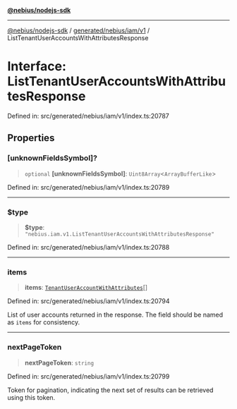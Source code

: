 [**@nebius/nodejs-sdk**](../../../../../README.md)

---

[@nebius/nodejs-sdk](../../../../../README.md) / [generated/nebius/iam/v1](../README.md) / ListTenantUserAccountsWithAttributesResponse

# Interface: ListTenantUserAccountsWithAttributesResponse

Defined in: src/generated/nebius/iam/v1/index.ts:20787

## Properties

### \[unknownFieldsSymbol\]?

> `optional` **\[unknownFieldsSymbol\]**: `Uint8Array`\<`ArrayBufferLike`\>

Defined in: src/generated/nebius/iam/v1/index.ts:20789

---

### $type

> **$type**: `"nebius.iam.v1.ListTenantUserAccountsWithAttributesResponse"`

Defined in: src/generated/nebius/iam/v1/index.ts:20788

---

### items

> **items**: [`TenantUserAccountWithAttributes`](TenantUserAccountWithAttributes.md)[]

Defined in: src/generated/nebius/iam/v1/index.ts:20794

List of user accounts returned in the response. The field should be named as `items` for consistency.

---

### nextPageToken

> **nextPageToken**: `string`

Defined in: src/generated/nebius/iam/v1/index.ts:20799

Token for pagination, indicating the next set of results can be retrieved using this token.
